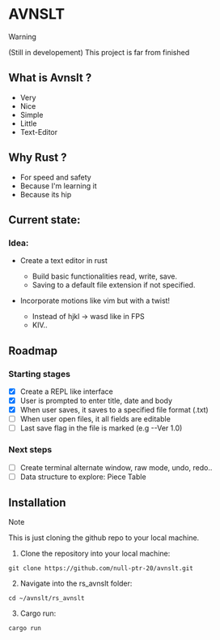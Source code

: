 # AVNSLT

> [!WARNING]
> (Still in developement) This project is far from finished

## What is Avnslt ?

- Very
- Nice
- Simple
- Little
- Text-Editor

## Why Rust ?

- For speed and safety
- Because I'm learning it
- Because its hip

## Current state:

### Idea:

- Create a text editor in rust

  - Build basic functionalities read, write, save.
  - Saving to a default file extension if not specified.

- Incorporate motions like vim but with a twist!

  - Instead of hjkl -> wasd like in FPS
  - KIV..

## Roadmap

### Starting stages

- [x] Create a REPL like interface
- [x] User is prompted to enter title, date and body
- [x] When user saves, it saves to a specified file format (.txt)
- [ ] When user open files, it all fields are editable
- [ ] Last save flag in the file is marked (e.g --Ver 1.0)

### Next steps

- [ ] Create terminal alternate window, raw mode, undo, redo..
- [ ] Data structure to explore: Piece Table

## Installation

> [!NOTE]
> This is just cloning the github repo to your local machine.

1. Clone the repository into your local machine:

`git clone https://github.com/null-ptr-20/avnslt.git`

2. Navigate into the rs_avnslt folder:

`cd ~/avnslt/rs_avnslt`

3. Cargo run:

`cargo run`
